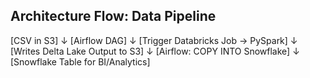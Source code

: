 ## Architecture Flow: Data Pipeline

[CSV in S3]
↓
[Airflow DAG]
↓
[Trigger Databricks Job → PySpark]
↓
[Writes Delta Lake Output to S3]
↓
[Airflow: COPY INTO Snowflake]
↓
[Snowflake Table for BI/Analytics]
